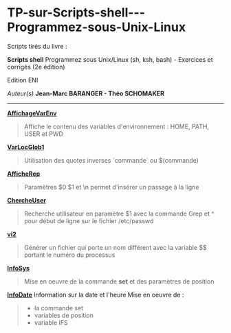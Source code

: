 # TP-sur-Scripts-shell---Programmez-sous-Unix-Linux

Scripts tirés du livre :

__Scripts shell__
Programmez sous Unix/Linux (sh, ksh, bash) - Exercices et corrigés (2e édition)

Edition ENI

*Auteur(s)*
__Jean-Marc BARANGER - Théo SCHOMAKER__

---
[__AffichageVarEnv__](https://github.com/digithanh/TP-sur-Scripts-shell---Programmez-sous-Unix-Linux/blob/main/AfficheVarEnv.sh)
> Affiche le contenu des variables d'environnement : HOME, PATH, USER et PWD 

[__VarLocGlob1__](https://github.com/digithanh/TP-sur-Scripts-shell---Programmez-sous-Unix-Linux/blob/main/VarLocGlob1.sh)
> Utilisation des quotes inverses \`commande\` ou $(commande)

[__AfficheRep__](https://github.com/digithanh/TP-sur-Scripts-shell---Programmez-sous-Unix-Linux/blob/main/AfficheRep.sh)
> Paramètres $0 $1 et \n permet d'insérer un passage à la ligne

[__ChercheUser__](https://github.com/digithanh/TP-sur-Scripts-shell---Programmez-sous-Unix-Linux/blob/main/ChercheUser.sh)
> Recherche utilisateur en paramètre $1 avec la commande Grep et ^ pour début de ligne sur le fichier /etc/passwd

[__vi2__](https://github.com/digithanh/TP-sur-Scripts-shell---Programmez-sous-Unix-Linux/blob/main/vi2.sh)
> Générer un fichier qui porte un nom différent avec la variable $$ portant le numéro du processus

[__InfoSys__](https://github.com/digithanh/TP-sur-Scripts-shell---Programmez-sous-Unix-Linux/blob/main/InfoSys.sh)
> Mise en oeuvre de la commande __set__ et des paramètres de position

[__InfoDate__](https://github.com/digithanh/TP-sur-Scripts-shell---Programmez-sous-Unix-Linux/blob/main/InfoDate.sh)
Information sur la date et l'heure
Mise en oeuvre de :
> - la commande set
> - variables de position
> - variable IFS
